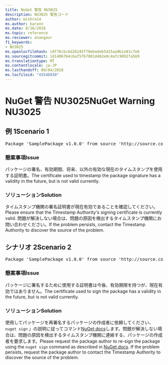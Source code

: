 ```yaml
---
title: NuGet 警告 NU3025
description: NU3025 警告コード
author: mishra14
ms.author: karann
ms.date: 8/16/2018
ms.topic: reference
ms.reviewer: anangaur
f1_keywords:
- NU3025
ms.openlocfilehash: c0f70cbc6d26245f70ebadeb5415aa9b1e81c7e6
ms.sourcegitcommit: 1d1406764c6af5fb7801d462e0c4afc9092fa569
ms.translationtype: MT
ms.contentlocale: ja-JP
ms.lasthandoff: 09/04/2018
ms.locfileid: "43546830"
---
```

# <a name="nuget-warning-nu3025"></a><span data-ttu-id="aaf52-103">NuGet 警告 NU3025</span><span class="sxs-lookup"><span data-stu-id="aaf52-103">NuGet Warning NU3025</span></span>

## <a name="scenario-1"></a><span data-ttu-id="aaf52-104">例 1</span><span class="sxs-lookup"><span data-stu-id="aaf52-104">Scenario 1</span></span>

<pre>Package 'SamplePackage v1.0.0' from source 'http://source.com/index.json': The timestamp signing certificate is not yet valid.</pre>

### <a name="issue"></a><span data-ttu-id="aaf52-105">懸案事項</span><span class="sxs-lookup"><span data-stu-id="aaf52-105">Issue</span></span>

<span data-ttu-id="aaf52-106">パッケージの署名、有効期間、将来、以外の有効な現在のタイムスタンプを使用する証明書。</span><span class="sxs-lookup"><span data-stu-id="aaf52-106">The certificate used to timestamp the package signature has a validity in the future, but is not valid currently.</span></span>


### <a name="solution"></a><span data-ttu-id="aaf52-107">ソリューション</span><span class="sxs-lookup"><span data-stu-id="aaf52-107">Solution</span></span>

<span data-ttu-id="aaf52-108">タイムスタンプ機関の署名証明書が現在有効であることを確認してください。</span><span class="sxs-lookup"><span data-stu-id="aaf52-108">Please ensure that the Timestamp Authority's signing certificate is currently valid.</span></span> <span data-ttu-id="aaf52-109">問題が解決しない場合は、問題の原因を検出するタイムスタンプ機関にお問い合わせください。</span><span class="sxs-lookup"><span data-stu-id="aaf52-109">If the problem persists, contact the Timestamp Authority to discover the source of the problem.</span></span>



## <a name="scenario-2"></a><span data-ttu-id="aaf52-110">シナリオ 2</span><span class="sxs-lookup"><span data-stu-id="aaf52-110">Scenario 2</span></span>

<pre>Package 'SamplePackage v1.0.0' from source 'http://source.com/index.json': The primary signature's timestamp signing certificate is not yet valid.</pre>

### <a name="issue"></a><span data-ttu-id="aaf52-111">懸案事項</span><span class="sxs-lookup"><span data-stu-id="aaf52-111">Issue</span></span>

<span data-ttu-id="aaf52-112">パッケージに署名するために使用する証明書は今後、有効期限を持つが、現在有効ではありません。</span><span class="sxs-lookup"><span data-stu-id="aaf52-112">The certificate used to sign the package has a validity in the future, but is not valid currently.</span></span>


### <a name="solution"></a><span data-ttu-id="aaf52-113">ソリューション</span><span class="sxs-lookup"><span data-stu-id="aaf52-113">Solution</span></span>

<span data-ttu-id="aaf52-114">使用してパッケージを再署名するパッケージの作成者に依頼してください、 `nuget sign` 」の説明に従ってコマンド[NuGet docs](https://docs.microsoft.com/en-us/nuget/create-packages/sign-a-package)します。問題が解決しない場合は、問題の原因を検出するタイムスタンプ機関に連絡する、パッケージの作成者を要求します。</span><span class="sxs-lookup"><span data-stu-id="aaf52-114">Please request the package author to re-sign the package using the `nuget sign` command as described in [NuGet docs](https://docs.microsoft.com/en-us/nuget/create-packages/sign-a-package). If the problem persists, request the package author to contact the Timestamp Authority to discover the source of the problem.</span></span>


